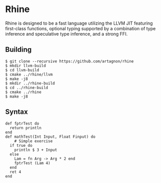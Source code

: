 # Rhine

Rhine is designed to be a fast language utilizing the LLVM JIT
featuring first-class functions, optional typing supported by a
combination of type inference and speculative type inference, and a
strong FFI.

## Building

```
$ git clone --recursive https://github.com/artagnon/rhine
$ mkdir llvm-build
$ cd llvm-build
$ cmake ../rhine/llvm
$ make -j8
$ mkdir ../rhine-build
$ cd ../rhine-build
$ cmake ../rhine
$ make -j8
```

## Syntax

```
def fptrTest do
  return println
end
def mathTest(Int Input, Float Finput) do
	# Simple exercise
  if true do
    println $ 3 + Input
  else
    Lam = fn Arg -> Arg * 2 end
    fptrTest (Lam 4)
  end
  ret 4
end
```
